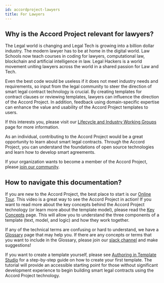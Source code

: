 ```yaml
---
id: accordproject-lawyers
title: For Lawyers
---
```


## Why is the Accord Project relevant for lawyers?

The Legal world is changing and Legal Tech is growing into a billion dollar industry. The modern lawyer has to be at home in the digital world. Law Schools now teach courses in coding for lawyers, computational law, blockchain and artificial intelligence in law. Legal Hackers is a world movement uniting lawyers across the world in a shared passion for Law and Tech.

Even the best code would be useless if it does not meet industry needs and requirements, so input from the legal community to steer the direction of smart legal contract technology is crucial. By creating templates for contract clauses or reviewing templates, lawyers can influence the direction of the Accord Project. In addition, feedback using domain-specific expertise can enhance the value and usability of the Accord Project templates to users.

If this interests you, please visit our [Lifecycle and Industry Working Groups](https://www.accordproject.org/liwg) page for more information.

As an individual, contributing to the Accord Project would be a great opportunity to learn about smart legal contracts. Through the Accord Project, you can understand the foundations of open source technologies and learn how to develop smart agreements.

If your organization wants to become a member of the Accord Project, please [join our community](https://www.accordproject.org/membership).


## How to navigate this documentation?

If you are new to the Accord Project, the best place to start is our [Online Tour](started-studio). This video is a great way to see the Accord Project in action! If you want to read more about the key concepts behind the Accord Project technology (or learn more about the template model), please read the [Key Concepts](accordproject-concepts) page. This will allow you to understand the three components of a template (text, model, and logic) and how they work together.

If any of the technical terms are confusing or hard to understand, we have a [Glossary](ref-glossary) page that may help you. If there are any concepts or terms that you want to include in the Glossary, please join our [slack channel](https://accord-project-slack-signup.herokuapp.com/) and make suggestions!

If you want to create a template yourself, please see [Authoring in Template Studio](tutorial-latedelivery) for a step-by-step guide on how to create your first template. The tutorial will provide an accessible starting point for those without significant development experience to begin building smart legal contracts using the Accord Project technology.
